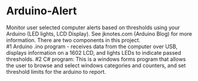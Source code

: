 # Arduino-Alert
Monitor user selected computer alerts based on thresholds using your Arduino (LED lights, LCD Display).
See jknotes.com (Arduino Blog) for more information.
There are two components in this project.  
#1 Arduino .ino program - receives data from the computer over USB, displays information on a 1602 LCD, and lights LEDs to indicate passed thresholds.
#2 C# program: This is a windows forms program that allows the user to browse and select windows categories and counters, and set threshold limits for the arduino to report.
